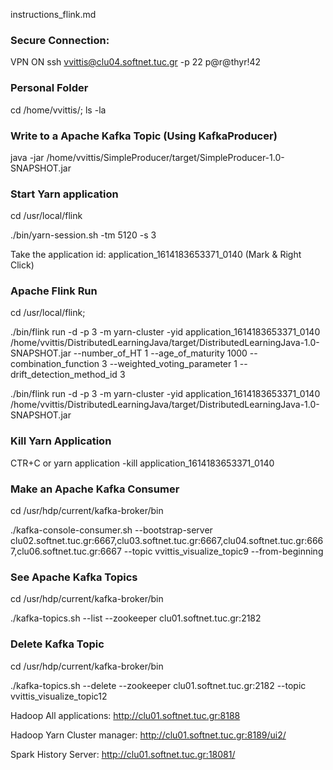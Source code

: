 instructions_flink.md

### Secure Connection:

VPN ON
ssh vvittis@clu04.softnet.tuc.gr -p 22
p@r@thyr!42

### Personal Folder

cd /home/vvittis/; ls -la

### Write to a Apache Kafka Topic (Using KafkaProducer)

java -jar /home/vvittis/SimpleProducer/target/SimpleProducer-1.0-SNAPSHOT.jar

### Start Yarn application

cd /usr/local/flink

./bin/yarn-session.sh -tm 5120 -s 3

Take the application id: application_1614183653371_0140 (Mark & Right Click)

### Apache Flink Run

cd /usr/local/flink;

./bin/flink run -d -p 3	-m yarn-cluster	-yid application_1614183653371_0140 /home/vvittis/DistributedLearningJava/target/DistributedLearningJava-1.0-SNAPSHOT.jar --number_of_HT 1 --age_of_maturity 1000 --combination_function 3 --weighted_voting_parameter 1 --drift_detection_method_id 3

./bin/flink run -d -p 3 -m yarn-cluster -yid application_1614183653371_0140 /home/vvittis/DistributedLearningJava/target/DistributedLearningJava-1.0-SNAPSHOT.jar 

### Kill Yarn Application

CTR+C or
yarn application -kill  application_1614183653371_0140 

### Make an Apache Kafka Consumer

cd /usr/hdp/current/kafka-broker/bin

./kafka-console-consumer.sh --bootstrap-server clu02.softnet.tuc.gr:6667,clu03.softnet.tuc.gr:6667,clu04.softnet.tuc.gr:6667,clu06.softnet.tuc.gr:6667 --topic vvittis_visualize_topic9 --from-beginning

### See Apache Kafka Topics 

cd /usr/hdp/current/kafka-broker/bin

./kafka-topics.sh --list --zookeeper clu01.softnet.tuc.gr:2182

### Delete Kafka Topic

cd /usr/hdp/current/kafka-broker/bin

./kafka-topics.sh --delete --zookeeper clu01.softnet.tuc.gr:2182 --topic vvittis_visualize_topic12


Hadoop All applications: http://clu01.softnet.tuc.gr:8188

Hadoop Yarn Cluster manager: http://clu01.softnet.tuc.gr:8189/ui2/

Spark History Server: http://clu01.softnet.tuc.gr:18081/